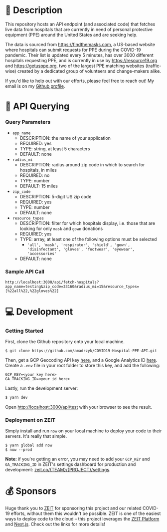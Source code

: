 # 📓 Description

This repository hosts an API endpoint (and associated code) that fetches live data from hospitals that are currently in 
need of personal protective equipment (PPE) around the United States and are seeking help.


The data is sourced from https://findthemasks.com, a US-based website where hospitals can submit requests for PPE during the COVID-19 pandemic. Their list is updated every
5 minutes, has over 3000 different hospitals requesting PPE, and is currently in use by https://resource19.org and
https://getusppe.org, two of the largest PPE matching websites (traffic-wise) created by a dedicated group of volunteers and change-makers alike.

If you'd like to help out with our efforts, please feel free to reach out! My email is on my [Github profile](https://github.com/amadrzyk). 

# 🏹 API Querying

### Query Parameters
- `app_name`
    - DESCRIPTION: the name of your application
    - REQUIRED: yes
    - TYPE: string, at least 5 characters
    - DEFAULT: none
- `radius_mi`
    - DESCRIPTION: radius around zip code in which to search for hospitals, in miles
    - REQUIRED: no
    - TYPE: number 
    - DEFAULT: 15 miles
- `zip_code`
    - DESCRIPTION: 5-digit US zip code
    - REQUIRED: yes
    - TYPE: number
    - DEFAULT: none
- `resource_types`
    - DESCRIPTION: filter for which hospitals display, i.e. those that are looking for only `mask` and `gown` donations
    - REQUIRED: yes
    - TYPE: array, at least one of the following options must be selected
        - `'all', 'mask', 'respirator', 'shield', 'gown', 'disinfectant', 'gloves', 'footwear', 'eyewear', 'accessories'`
    - DEFAULT: none
    
### Sample API Call
``` 
http://localhost:3000/api/fetch-hospitals?app_name=testing&zip_code=33160&radius_mi=15&resource_types=[%22all%22,%22gloves%22]
```

# 💻 Development

### Getting Started

First, clone the Github repository onto your local machine.
```
$ git clone https://github.com/amadrzyk/COVID19-Hospital-PPE-API.git
```

Then, get a GCP Geocoding API key [here](https://developers.google.com/maps/documentation/geocoding/get-api-key), and a Google
Analytics ID [here](https://support.google.com/analytics/answer/1008080?hl=en). Create a `.env` file in your root folder to store this key, and add the following:

``` 
GCP_KEY=<your key here>
GA_TRACKING_ID=<your id here>
```

Lastly, run the development server:

```bash
$ yarn dev
```

Open [http://localhost:3000/api/test](http://localhost:3000/api/test) with your browser to see the result.

### Deployment on ZEIT
Simply install and run `now` on your local machine to deploy your code to their servers. It's really that simple.
``` 
$ yarn global add now
$ now --prod
```

**Note:** if you're getting an error, you may need to add your `GCP_KEY` and `GA_TRACKING_ID` in ZEIT's settings dashboard for production and development: [zeit.co/{TEAM}/{PROJECT}/settings](https://zeit.co).

# 💰 Sponsors
Huge thank you to [ZEIT](https://zeit.co/) for sponsoring this project and our related COVID-19 efforts, without them 
this wouldn't be possible. ZEIT is one of the easiest ways to deploy code to the cloud – this project leverages the 
[ZEIT Platform](https://zeit.co/import?utm_medium=default-template&filter=next.js&utm_source=create-next-app&utm_campaign=create-next-app-readme) 
and [Next.js](https://nextjs.org/docs/deployment). Check out the links for more details!
